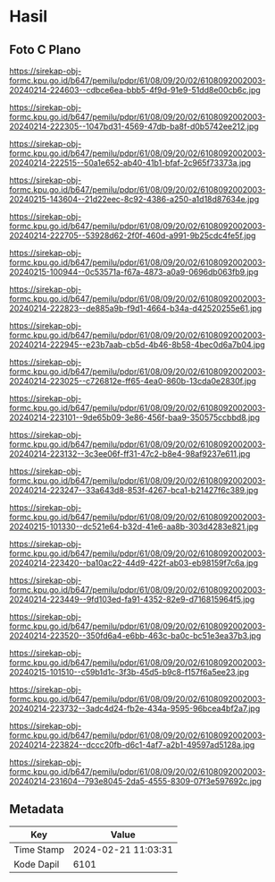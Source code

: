 # Hasil

## Foto C Plano

https://sirekap-obj-formc.kpu.go.id/b647/pemilu/pdpr/61/08/09/20/02/6108092002003-20240214-224603--cdbce6ea-bbb5-4f9d-91e9-51dd8e00cb6c.jpg

https://sirekap-obj-formc.kpu.go.id/b647/pemilu/pdpr/61/08/09/20/02/6108092002003-20240214-222305--1047bd31-4569-47db-ba8f-d0b5742ee212.jpg

https://sirekap-obj-formc.kpu.go.id/b647/pemilu/pdpr/61/08/09/20/02/6108092002003-20240214-222515--50a1e652-ab40-41b1-bfaf-2c965f73373a.jpg

https://sirekap-obj-formc.kpu.go.id/b647/pemilu/pdpr/61/08/09/20/02/6108092002003-20240215-143604--21d22eec-8c92-4386-a250-a1d18d87634e.jpg

https://sirekap-obj-formc.kpu.go.id/b647/pemilu/pdpr/61/08/09/20/02/6108092002003-20240214-222705--53928d62-2f0f-460d-a991-9b25cdc4fe5f.jpg

https://sirekap-obj-formc.kpu.go.id/b647/pemilu/pdpr/61/08/09/20/02/6108092002003-20240215-100944--0c53571a-f67a-4873-a0a9-0696db063fb9.jpg

https://sirekap-obj-formc.kpu.go.id/b647/pemilu/pdpr/61/08/09/20/02/6108092002003-20240214-222823--de885a9b-f9d1-4664-b34a-d42520255e61.jpg

https://sirekap-obj-formc.kpu.go.id/b647/pemilu/pdpr/61/08/09/20/02/6108092002003-20240214-222945--e23b7aab-cb5d-4b46-8b58-4bec0d6a7b04.jpg

https://sirekap-obj-formc.kpu.go.id/b647/pemilu/pdpr/61/08/09/20/02/6108092002003-20240214-223025--c726812e-ff65-4ea0-860b-13cda0e2830f.jpg

https://sirekap-obj-formc.kpu.go.id/b647/pemilu/pdpr/61/08/09/20/02/6108092002003-20240214-223101--9de65b09-3e86-456f-baa9-350575ccbbd8.jpg

https://sirekap-obj-formc.kpu.go.id/b647/pemilu/pdpr/61/08/09/20/02/6108092002003-20240214-223132--3c3ee06f-ff31-47c2-b8e4-98af9237e611.jpg

https://sirekap-obj-formc.kpu.go.id/b647/pemilu/pdpr/61/08/09/20/02/6108092002003-20240214-223247--33a643d8-853f-4267-bca1-b21427f6c389.jpg

https://sirekap-obj-formc.kpu.go.id/b647/pemilu/pdpr/61/08/09/20/02/6108092002003-20240215-101330--dc521e64-b32d-41e6-aa8b-303d4283e821.jpg

https://sirekap-obj-formc.kpu.go.id/b647/pemilu/pdpr/61/08/09/20/02/6108092002003-20240214-223420--ba10ac22-44d9-422f-ab03-eb98159f7c6a.jpg

https://sirekap-obj-formc.kpu.go.id/b647/pemilu/pdpr/61/08/09/20/02/6108092002003-20240214-223449--9fd103ed-fa91-4352-82e9-d716815964f5.jpg

https://sirekap-obj-formc.kpu.go.id/b647/pemilu/pdpr/61/08/09/20/02/6108092002003-20240214-223520--350fd6a4-e6bb-463c-ba0c-bc51e3ea37b3.jpg

https://sirekap-obj-formc.kpu.go.id/b647/pemilu/pdpr/61/08/09/20/02/6108092002003-20240215-101510--c59b1d1c-3f3b-45d5-b9c8-f157f6a5ee23.jpg

https://sirekap-obj-formc.kpu.go.id/b647/pemilu/pdpr/61/08/09/20/02/6108092002003-20240214-223732--3adc4d24-fb2e-434a-9595-96bcea4bf2a7.jpg

https://sirekap-obj-formc.kpu.go.id/b647/pemilu/pdpr/61/08/09/20/02/6108092002003-20240214-223824--dccc20fb-d6c1-4af7-a2b1-49597ad5128a.jpg

https://sirekap-obj-formc.kpu.go.id/b647/pemilu/pdpr/61/08/09/20/02/6108092002003-20240214-231604--793e8045-2da5-4555-8309-07f3e597692c.jpg


## Metadata

| Key        | Value               |
| ---------- | ------------------- |
| Time Stamp | 2024-02-21 11:03:31 |
| Kode Dapil | 6101                |



